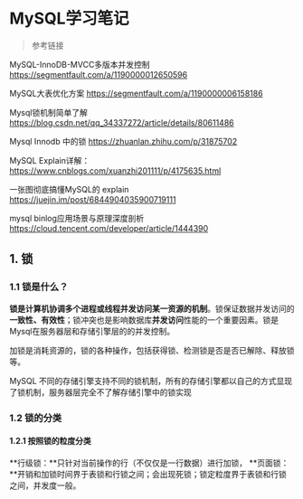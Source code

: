 # MySQL学习笔记

> 参考链接 

MySQL-InnoDB-MVCC多版本并发控制 https://segmentfault.com/a/1190000012650596

MySQL大表优化方案 https://segmentfault.com/a/1190000006158186

Mysql锁机制简单了解 https://blog.csdn.net/qq_34337272/article/details/80611486

Mysql Innodb 中的锁 https://zhuanlan.zhihu.com/p/31875702

MySQL Explain详解：https://www.cnblogs.com/xuanzhi201111/p/4175635.html

一张图彻底搞懂MySQL的 explain https://juejin.im/post/6844904035900719111

mysql binlog应用场景与原理深度剖析 https://cloud.tencent.com/developer/article/1444390

## 1. 锁

### 1.1 锁是什么？

**锁是计算机协调多个进程或线程并发访问某一资源的机制**。锁保证数据并发访问的**一致性、有效性**；锁冲突也是影响数据库**并发访问**性能的一个重要因素。锁是Mysql在服务器层和存储引擎层的的并发控制。

加锁是消耗资源的，锁的各种操作，包括获得锁、检测锁是否是否已解除、释放锁等。

MySQL 不同的存储引擎支持不同的锁机制，所有的存储引擎都以自己的方式显现了锁机制，服务器层完全不了解存储引擎中的锁实现

### 1.2 锁的分类

#### 1.2.1 按照锁的粒度分类

**行级锁：**只针对当前操作的行（不仅仅是一行数据）进行加锁，
**页面锁：**开销和加锁时间界于表锁和行锁之间；会出现死锁；锁定粒度界于表锁和行锁之间，并发度一般。



